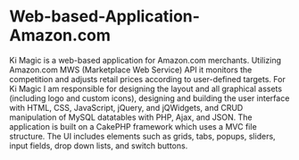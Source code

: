 # Web-based-Application-Amazon.com
 Ki Magic is a web-based application for Amazon.com merchants. Utilizing Amazon.com MWS  (Marketplace Web Service) API it monitors the competition and adjusts retail prices according to  user-defined targets. For Ki Magic I am responsible for designing the layout and all graphical assets  (including logo and custom icons), designing and building the user interface with HTML, CSS,  JavaScript, jQuery, and jQWidgets, and CRUD manipulation of MySQL datatables with PHP, Ajax, and  JSON. The application is built on a CakePHP framework which uses a MVC file structure. The UI  includes elements such as grids, tabs, popups, sliders, input fields, drop down lists, and switch  buttons.
